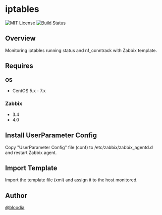 # iptables
[![MIT License](http://img.shields.io/badge/license-MIT-blue.svg?style=flat)](https://github.com/bloodia/Zabbix-Template-iptables/blob/master/iptables/LICENSE)
[![Build Status](https://travis-ci.org/bloodia/Zabbix-Template-iptables.svg?branch=master)](https://travis-ci.org/bloodia/Zabbix-Template-iptables)

## Overview
Monitoring iptables running status and nf_conntrack with Zabbix template.  

## Requires
### OS
- CentOS 5.x - 7.x

### Zabbix
- 3.4
- 4.0

## Install UserParameter Config
Copy "UserParameter Config" file (conf) to /etc/zabbix/zabbix_agentd.d and restart Zabbix agent.  

## Import Template
Import the template file (xml) and assign it to the host monitored.

## Author
[@bloodia](https://twitter.com/bloodiadotnet)
